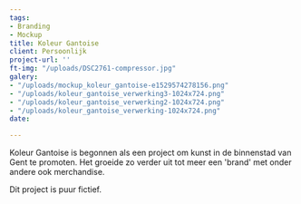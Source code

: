 ```yaml
---
tags:
- Branding
- Mockup
title: Koleur Gantoise
client: Persoonlijk
project-url: ''
ft-img: "/uploads/DSC2761-compressor.jpg"
galery:
- "/uploads/mockup_koleur_gantoise-e1529574278156.png"
- "/uploads/koleur_gantoise_verwerking3-1024x724.png"
- "/uploads/koleur_gantoise_verwerking2-1024x724.png"
- "/uploads/koleur_gantoise_verwerking-1024x724.png"
date: 

---
```

Koleur Gantoise is begonnen als een project om kunst in de binnenstad van Gent te promoten. Het groeide zo verder uit tot meer een 'brand' met onder andere ook merchandise.

Dit project is puur fictief.